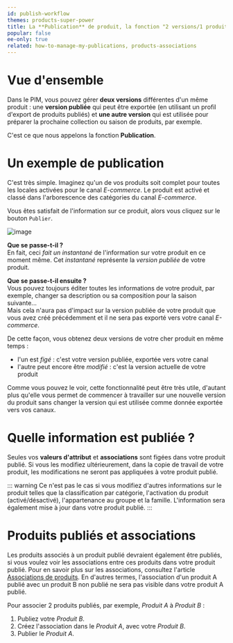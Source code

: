 ```yaml
---
id: publish-workflow
themes: products-super-power
title: La **Publication** de produit, la fonction "2 versions/1 produit"
popular: false
ee-only: true
related: how-to-manage-my-publications, products-associations
---
```


# Vue d'ensemble

Dans le PIM, vous pouvez gérer **deux versions** différentes d'un même produit : une **version publiée** qui peut être exportée (en utilisant un profil d'export de produits publiés) et **une autre version** qui est utilisée pour préparer la prochaine collection ou saison de produits, par exemple.

C'est ce que nous appelons la fonction **Publication**.

# Un exemple de publication

C'est très simple. Imaginez qu'un de vos produits soit complet pour toutes les locales activées pour le canal *E-commerce*. Le produit est activé et classé dans l'arborescence des catégories du canal *E-commerce*.

Vous êtes satisfait de l'information sur ce produit, alors vous cliquez sur le bouton `Publier`.

![image](Products_PublishProductExample_fr.png)

**Que se passe-t-il ?**    
En fait, ceci *fait un instantané* de l'information sur votre produit en ce moment même. Cet *instantané* représente la *version publiée* de votre produit.

**Que se passe-t-il ensuite ?**   
Vous pouvez toujours éditer toutes les informations de votre produit, par exemple, changer sa description ou sa composition pour la saison suivante...  
Mais cela n'aura pas d'impact sur la version publiée de votre produit que vous avez créé précédemment et il ne sera pas exporté vers votre canal *E-commerce*.

De cette façon, vous obtenez deux versions de votre cher produit en même temps :
- l'un est *figé* : c'est votre version publiée, exportée vers votre canal
- l'autre peut encore être *modifié* : c'est la version actuelle de votre produit

Comme vous pouvez le voir, cette fonctionnalité peut être très utile, d'autant plus qu'elle vous permet de commencer à travailler sur une nouvelle version du produit sans changer la version qui est utilisée comme donnée exportée vers vos canaux.

# Quelle information est publiée ?

Seules vos **valeurs d'attribut** et **associations** sont figées dans votre produit publié. Si vous les modifiez ultérieurement, dans la copie de travail de votre produit, les modifications ne seront pas appliquées à votre produit publié.

::: warning
Ce n'est pas le cas si vous modifiez d'autres informations sur le produit telles que la classification par catégorie, l'activation du produit (activé/désactivé), l'appartenance au groupe et la famille. L'information sera également mise à jour dans votre produit publié.
:::

# Produits publiés et associations

Les produits associés à un produit publié devraient également être publiés, si vous voulez voir les associations entre ces produits dans votre produit publié. Pour en savoir plus sur les associations, consultez l'article [Associations de produits](products-associations.html).
En d'autres termes, l'association d'un produit A publié avec un produit B non publié ne sera pas visible dans votre produit A publié.

Pour associer 2 produits publiés, par exemple, *Produit A* à *Produit B* :
1. Publiez votre *Produit B*.
2. Créez l'association dans le *Produit A*, avec votre *Produit B*.
3. Publier le *Produit A*.
